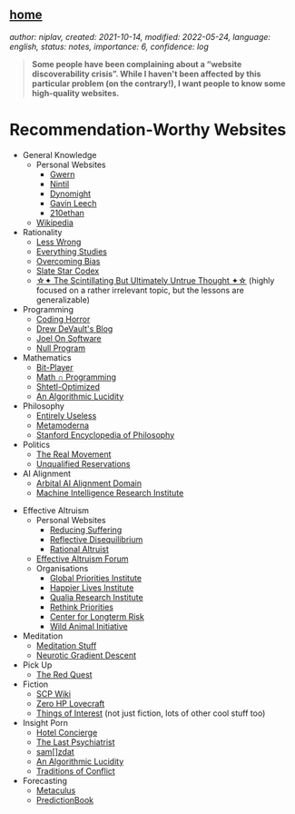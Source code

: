 [home](./index.md)
------------------

*author: niplav, created: 2021-10-14, modified: 2022-05-24, language: english, status: notes, importance: 6, confidence: log*

> __Some people have been complaining about a “website discoverability
crisis”<!--TODO: link-->. While I haven't been affected by this
particular problem (on the contrary!), I want people to know some
high-quality websites.__

Recommendation-Worthy Websites
===============================

* General Knowledge
	* Personal Websites
		* [Gwern](https://www.gwern.net/)
		* [Nintil](https://nintil.com/)
		* [Dynomight](https://dynomight.net/)
		* [Gavin Leech](https://www.gleech.org)
		* [210ethan](https://210ethan.github.io)
	* [Wikipedia](https://en.wikipedia.org/)
* Rationality
	* [Less Wrong](https://lesswrong.com/)
	* [Everything Studies](https://everythingstudies.com/)
	* [Overcoming Bias](http://www.overcomingbias.com/)
	* [Slate Star Codex](http://slatestarcodex.com/)
	* [☆✦ The Scintillating But Ultimately Untrue Thought ✦☆](https://unremediatedgender.space) (highly focused on a rather irrelevant topic, but the lessons are generalizable)
* Programming
	* [Coding Horror](https://blog.codinghorror.com/)
	* [Drew DeVault's Blog](https://drewdevault.com/)
	* [Joel On Software](https://www.joelonsoftware.com/)
	* [Null Program](http://nullprogram.com/)
* Mathematics
	* [Bit-Player](http://bit-player.org/)
	* [Math ∩ Programming](https://jeremykun.com/)
	* [Shtetl-Optimized](https://www.scottaaronson.com/blog)
	* [An Algorithmic Lucidity](http://zackmdavis.net/blog/)
* Philosophy
	* [Entirely Useless](https://entirelyuseless.com/)
	* [Metamoderna](http://metamoderna.org/?lang=en)
	* [Stanford Encyclopedia of Philosophy](https://plato.stanford.edu/)
* Politics
	* [The Real Movement](https://therealmovement.wordpress.com/)
	* [Unqualified Reservations](https://unqualified-reservations.org/)
* AI Alignment
	* [Arbital AI Alignment Domain](https://arbital.org/explore/ai_alignment)
	* [Machine Intelligence Research Institute](https://intelligence.org)
<!--TODO: Add Redwood Research & Alignment Research Center-->
* Effective Altruism
	* Personal Websites
		* [Reducing Suffering](https://reducing-suffering.org)
		* [Reflective Disequilibrium](https://reflectivedisequilibrium.blogspot.com)
		* [Rational Altruist](https://rationalaltruist.com)
	* [Effective Altruism Forum](https://forum.effectivealtruism.org/allposts)
	* Organisations
		* [Global Priorities Institute](https://globalprioritiesinstitute.org)
		* [Happier Lives Institute](https://happierlivesinstitute.org/)
		* [Qualia Research Institute](https://qualiaresearchinstitute.org)
		* [Rethink Priorities](https://rethinkpriorities.org)
		* [Center for Longterm Risk](https://longtermrisk.org)
		* [Wild Animal Initiative](https://www.wildanimalinitiative.org)
* Meditation
	* [Meditation Stuff](https://meditationstuff.wordpress.com)
	* [Neurotic Gradient Descent](https://neuroticgradientdescent.blogspot.com)
* Pick Up
	* [The Red Quest](https://theredquest.wordpress.com)
* Fiction
	* [SCP Wiki](http://www.scp-wiki.net/)
	* [Zero HP Lovecraft](https://zerohplovecraft.wordpress.com/)
	* [Things of Interest](https://qntm.org) (not just fiction, lots of other cool stuff too)
* Insight Porn
	* [Hotel Concierge](https://hotelconcierge.tumblr.com/)
	* [The Last Psychiatrist](https://thelastpsychiatrist.com/)
	* [sam[]zdat](https://samzdat.com/)
	* [An Algorithmic Lucidity](http://zackmdavis.net/blog/)
	* [Traditions of Conflict](https://traditionsofconflict.com)
* Forecasting
	* [Metaculus](https://www.metaculus.com)
	* [PredictionBook](https://www.predictionbook.com)
